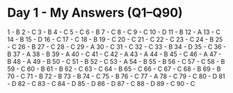 # Day 1 - My Answers (Q1–Q90)

1 -  B
2 -  C
3 -  B
4 -  C
5 -  C
6 -  B
7 -  C
8 -  C
9 -  C
10 -  D
11 -  B
12 -  A
13 -  C
14 -  B
15 -  D
16 -  C
17 -  C
18 -  B
19 -  C
20 -  C
21 -  C
22 -  C
23 -  C
24 -  B
25 -  C
26 -  B
27 -  C
28 -  C
29 -  A
30 -  C
31 -  C
32 -  C
33 -  B
34 -  D
35 -  C
36 -  B
37 -  A
38 -  B
39 -  A
40 -  C
41 -  C
42 -  A
43 -  A
44 -  B
45 -  C
46 -  A
47 -  B
48 -  A
49 -  B
50 -  C
51 -  B
52 -  C
53 -  A
54 -  B
55 -  B
56 -  C
57 -  C
58 -  B
59 -  C
60 -  B
61 -  B
62 -  C
63 -  C
64 -  B
65 -  C
66 -  C
67 -  C
68 -  B
69 -  B
70 -  C
71 -  B
72 -  B
73 -  B
74 -  C
75 -  B
76 -  C
77 -  A
78 -  C
79 -  C
80 -  D
81 -  D
82 -  C
83 -  C
84 -  D
85 -  D
86 -  D
87 -  C
88 -  D
89 -  C
90 -  C